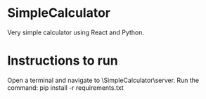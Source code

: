 # SimpleCalculator
Very simple calculator using React and Python.

# Instructions to run
Open a terminal and navigate to \SimpleCalculator\server\.
Run the command: pip install -r requirements.txt